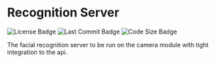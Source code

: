 # Recognition Server
![License Badge](https://img.shields.io/github/license/oshas-project/recognition?color=blue&style=for-the-badge)
![Last Commit Badge](https://img.shields.io/github/last-commit/oshas-project/recognition?style=for-the-badge)
![Code Size Badge](https://img.shields.io/github/repo-size/oshas-project/recognition?color=yellow&style=for-the-badge)

The facial recognition server to be run on the camera module with tight integration to the api. 
